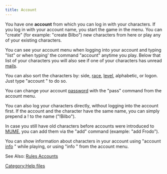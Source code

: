 ```yaml
---
title: Account
---
```


You have one **account** from which you can log in with your characters.
If you log in with your account name, you start the game in the menu.
You can "create" (for example: "create Bilbo") new characters from here
or play any of your existing characters.

You can see your account menu when logging into your account and typing
"list" or when typing' the command "account" anytime you play. Below
that list of your characters you will also see if one of your characters
has unread [mails](mail "wikilink").

You can also sort the characters by: side, [race](race "wikilink"),
[level](level "wikilink"), alphabetic, or logon. Just type "account
<field>" to do so.

You can change your account [password](password "wikilink") with the
"pass" command from the account menu.

You can also log your characters directly, without logging into the
account first. If the account and the character have the same name, you
can simply prepend a ! to the name ("!Bilbo").

In case you still have old characters before accounts were introduced to
[MUME](MUME "wikilink"), you can add them via the "add" command
(example: "add Frodo").

You can show information about characters in your account using "account
[info](info "wikilink") <character>" while playing, or using "info
<character>" from the account menu.

See Also: [Rules Accounts](Rules_Accounts "wikilink")

[Category:Help files](Category:Help_files "wikilink")